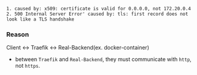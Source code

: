 ```log
1. caused by: x509: certificate is valid for 0.0.0.0, not 172.20.0.4
2. 500 Internal Server Error' caused by: tls: first record does not look like a TLS handshake
```

### Reason
Client <-> Traefik <-> Real-Backend(ex. docker-container)
* between `Traefik` and `Real-Backend`, they must communicate with `http`, not `https`.